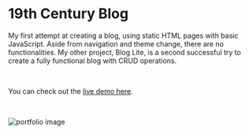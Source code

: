 # 19th Century Blog

My first attempt at creating a blog, using static HTML pages with basic JavaScript. Aside from navigation and theme change, there are no functionalities. My other project, Blog Lite, is a second successful try to create a fully functional blog with CRUD operations.

<br>

You can check out the [live demo here](https://davidmaksic.github.io/19th-Century-Blog/).

<br>

![portfolio image](/src/project-image.png)
